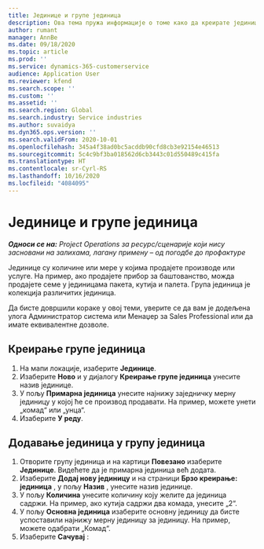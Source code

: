 ```yaml
---
title: Јединице и групе јединица
description: Ова тема пружа информације о томе како да креирате јединице и групе јединица у систему Dynamics 365 Project Operations.
author: rumant
manager: AnnBe
ms.date: 09/18/2020
ms.topic: article
ms.prod: ''
ms.service: dynamics-365-customerservice
audience: Application User
ms.reviewer: kfend
ms.search.scope: ''
ms.custom: ''
ms.assetid: ''
ms.search.region: Global
ms.search.industry: Service industries
ms.author: suvaidya
ms.dyn365.ops.version: ''
ms.search.validFrom: 2020-10-01
ms.openlocfilehash: 345a4f38ad0bc5acddb90cfd8cb3e92154e46513
ms.sourcegitcommit: 5c4c9bf3ba018562d6cb3443c01d550489c415fa
ms.translationtype: HT
ms.contentlocale: sr-Cyrl-RS
ms.lasthandoff: 10/16/2020
ms.locfileid: "4084095"
---
```

# <a name="units-and-unit-groups"></a>Јединице и групе јединица

_**Односи се на:** Project Operations за ресурс/сценарије који нису засновани на залихама, лагану примену – од погодбе до профактуре_

Јединице су количине или мере у којима продајете производе или услуге. На пример, ако продајете прибор за баштованство, можда продајете семе у јединицама пакета, кутија и палета. Група јединица је колекција различитих јединица.

Да бисте довршили кораке у овој теми, уверите се да вам је додељена улога Администратор система или Менаџер за Sales Professional или да имате еквивалентне дозволе.

## <a name="create-a-unit-group"></a>Креирање групе јединица

1. На мапи локације, изаберите **Јединице**.
2. Изаберите **Ново** и у дијалогу **Креирање групе јединица** унесите назив јединице.
3. У пољу **Примарна јединица** унесите најнижу заједничку мерну јединицу у којој ће се производ продавати. На пример, можете унети „комад“ или „унца“.
4. Изаберите **У реду**.

## <a name="add-units-to-a-unit-group"></a>Додавање јединица у групу јединица

1. Отворите групу јединица и на картици **Повезано** изаберите **Јединице**. Видећете да је примарна јединица већ додата.
2. Изаберите **Додај нову јединицу** и на страници **Брзо креирање: јединица** , у пољу **Назив** , унесите назив јединице.
3. У пољу **Количина** унесите количину коју желите да јединица садржи. На пример, ако кутија садржи два комада, унесите „2“. 
4. У пољу **Основна јединица** изаберите основну јединицу да бисте успоставили најнижу мерну јединицу за јединицу. На пример, можете одабрати „Комад“.
5. Изаберите **Сачувај** :
